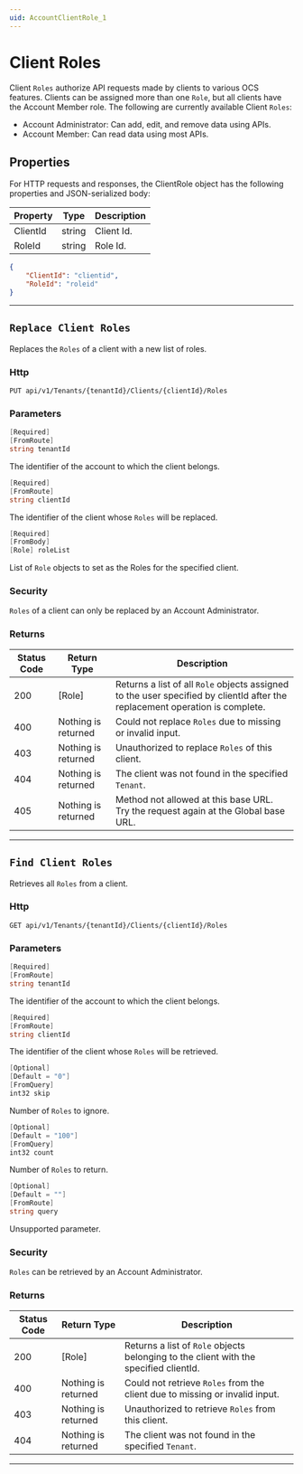 ```yaml
---
uid: AccountClientRole_1
---
```


# Client Roles

Client `Roles` authorize API requests made by clients to various OCS features. Clients can be assigned more than one
`Role`, but all clients have the Account Member role. The following are currently available Client `Roles`:
- Account Administrator: Can add, edit, and remove data using APIs.
- Account Member: Can read data using most APIs.


## Properties

For HTTP requests and responses, the ClientRole object has the following properties and JSON-serialized body: 

| Property | Type | Description | 
 | --- | --- | ---  | 
| ClientId | string | Client Id. | 
| RoleId | string | Role Id. | 


```json
{
	"ClientId": "clientid",
	"RoleId": "roleid"
}
```
***

## `Replace Client Roles`

Replaces the `Roles` of a client with a new list of roles.

### Http

`PUT api/v1/Tenants/{tenantId}/Clients/{clientId}/Roles`


### Parameters

```csharp
[Required]
[FromRoute]
string tenantId
```

The identifier of the account to which the client belongs.
```csharp
[Required]
[FromRoute]
string clientId
```

The identifier of the client whose `Roles` will be replaced.
```csharp
[Required]
[FromBody]
[Role] roleList
```

List of `Role` objects to set as the Roles for the specified client.


### Security

`Roles` of a client can only be replaced by an Account Administrator.

### Returns

| Status Code | Return Type | Description | 
 | --- | --- | ---  | 
| 200 | [Role] | Returns a list of all `Role` objects assigned to the user specified by clientId after the replacement operation is complete. | 
| 400 | Nothing is returned | Could not replace `Roles` due to missing or invalid input. | 
| 403 | Nothing is returned | Unauthorized to replace `Roles` of this client. | 
| 404 | Nothing is returned | The client was not found in the specified `Tenant`. | 
| 405 | Nothing is returned | Method not allowed at this base URL. Try the request again at the Global base URL. | 


***

## `Find Client Roles`

Retrieves all `Roles` from a client.

### Http

`GET api/v1/Tenants/{tenantId}/Clients/{clientId}/Roles`


### Parameters

```csharp
[Required]
[FromRoute]
string tenantId
```

The identifier of the account to which the client belongs.
```csharp
[Required]
[FromRoute]
string clientId
```

The identifier of the client whose `Roles` will be retrieved.
```csharp
[Optional]
[Default = "0"]
[FromQuery]
int32 skip
```

Number of `Roles` to ignore.
```csharp
[Optional]
[Default = "100"]
[FromQuery]
int32 count
```

Number of `Roles` to return.
```csharp
[Optional]
[Default = ""]
[FromRoute]
string query
```

Unsupported parameter.


### Security

`Roles` can be retrieved by an Account Administrator.

### Returns

| Status Code | Return Type | Description | 
 | --- | --- | ---  | 
| 200 | [Role] | Returns a list of `Role` objects belonging to the client with the specified clientId. | 
| 400 | Nothing is returned | Could not retrieve `Roles` from the client due to missing or invalid input. | 
| 403 | Nothing is returned | Unauthorized to retrieve `Roles` from this client. | 
| 404 | Nothing is returned | The client was not found in the specified `Tenant`. | 


***

